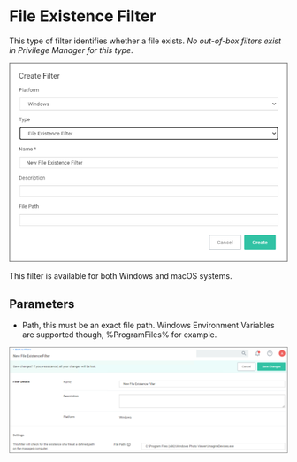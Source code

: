 [title]: # (File Existence)
[tags]: # (filter types)
[priority]: # (2)
# File Existence Filter

This type of filter identifies whether a file exists. *No out-of-box filters exist in Privilege Manager for this type*.

![File Existence Filter](images/file-existence.png "File Existence Filter")

This filter is available for both Windows and macOS systems.

## Parameters

* Path, this must be an exact file path. Windows Environment Variables are supported though, %ProgramFiles% for example.

![File Existence Filter](images/file-existence-1.png "Filter with file path specified")
